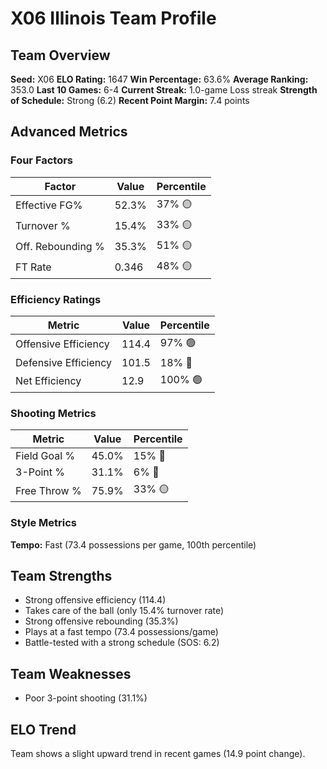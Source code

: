# X06 Illinois Team Profile
## Team Overview
**Seed:** X06
**ELO Rating:** 1647
**Win Percentage:** 63.6%
**Average Ranking:** 353.0
**Last 10 Games:** 6-4
**Current Streak:** 1.0-game Loss streak
**Strength of Schedule:** Strong (6.2)
**Recent Point Margin:** 7.4 points

## Advanced Metrics
### Four Factors
| Factor | Value | Percentile |
|--------|-------|------------|
| Effective FG% | 52.3% | 37% 🟡 |
| Turnover % | 15.4% | 33% 🟡 |
| Off. Rebounding % | 35.3% | 51% 🟡 |
| FT Rate | 0.346 | 48% 🟡 |

### Efficiency Ratings
| Metric | Value | Percentile |
|--------|-------|------------|
| Offensive Efficiency | 114.4 | 97% 🟢 |
| Defensive Efficiency | 101.5 | 18% 🔴 |
| Net Efficiency | 12.9 | 100% 🟢 |

### Shooting Metrics
| Metric | Value | Percentile |
|--------|-------|------------|
| Field Goal % | 45.0% | 15% 🔴 |
| 3-Point % | 31.1% | 6% 🔴 |
| Free Throw % | 75.9% | 33% 🟡 |

### Style Metrics
**Tempo:** Fast (73.4 possessions per game, 100th percentile)

## Team Strengths
* Strong offensive efficiency (114.4)
* Takes care of the ball (only 15.4% turnover rate)
* Strong offensive rebounding (35.3%)
* Plays at a fast tempo (73.4 possessions/game)
* Battle-tested with a strong schedule (SOS: 6.2)

## Team Weaknesses
* Poor 3-point shooting (31.1%)

## ELO Trend
Team shows a slight upward trend in recent games (14.9 point change).

